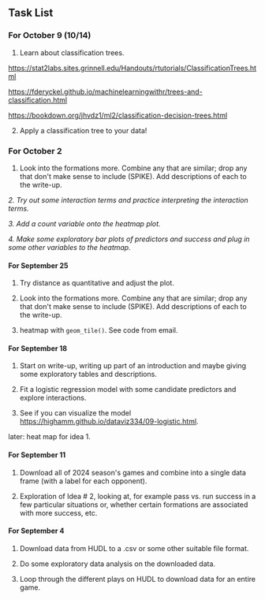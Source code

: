 ## Task List

### For October 9 (10/14)

1. Learn about classification trees.

<https://stat2labs.sites.grinnell.edu/Handouts/rtutorials/ClassificationTrees.html>

<https://fderyckel.github.io/machinelearningwithr/trees-and-classification.html>

<https://bookdown.org/jhvdz1/ml2/classification-decision-trees.html>

2. Apply a classification tree to your data!

### For October 2 

1. Look into the formations more. Combine any that are similar; drop any that don't make sense to include (SPIKE). Add descriptions of each to the write-up.

_2. Try out some interaction terms and practice interpreting the interaction terms._

_3. Add a count variable onto the heatmap plot._

_4. Make some exploratory bar plots of predictors and success and plug in some other variables to the heatmap._


#### For September 25

1. Try distance as quantitative and adjust the plot.

2. Look into the formations more. Combine any that are similar; drop any that don't make sense to include (SPIKE). Add descriptions of each to the write-up.

3. heatmap with `geom_tile()`. See code from email.

#### For September 18

1. Start on write-up, writing up part of an introduction and maybe giving some exploratory tables and descriptions.

2. Fit a logistic regression model with some candidate predictors and explore interactions. 

3. See if you can visualize the model <https://highamm.github.io/dataviz334/09-logistic.html>.

later: heat map for idea 1.

#### For September 11

1. Download all of 2024 season's games and combine into a single data frame (with a label for each opponent).

2. Exploration of Idea # 2, looking at, for example pass vs. run success in a few particular situations or, whether certain formations are associated with more success, etc.

#### For September 4

1. Download data from HUDL to a .csv or some other suitable file format.

2. Do some exploratory data analysis on the downloaded data.

3. Loop through the different plays on HUDL to download data for an entire game.
